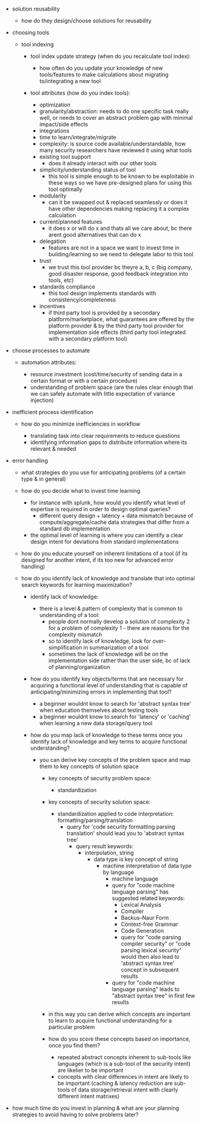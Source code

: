 
- solution reusability

  - how do they design/choose solutions for reusability

- choosing tools

  - tool indexing

    - tool index update strategy (when do you recalculate tool index):

      - how often do you update your knowledge of new tools/features to make calculations about migrating to/integrating a new tool

    - tool attributes (how do you index tools):

      - optimization
      - granularity/abstraction: needs to do one specific task really well, or needs to cover an abstract problem gap with minimal impact/side effects
      - integrations
      - time to learn/integrate/migrate
      - complexity: is source code available/understandable, how many security researchers have reviewed it using what tools
      - existing tool support
        - does it already interact with our other tools
      - simplicity/understanding status of tool
        - this tool is simple enough to be known to be exploitable in these ways so we have pre-designed plans for using this tool optimally
      - modularity
        - can it be swapped out & replaced seamlessly or does it have other dependencies making replacing it a complex calculation
      - current/planned features
        - it does x or will do x and thats all we care about, bc there arent good alternatives that can do x
      - delegation
        - features are not in a space we want to invest time in building/learning so we need to delegate labor to this tool
      - trust
        - we trust this tool provider bc theyre a, b, c (big company, good disaster response, good feedback integration into tools, etc)
      - standards compliance
        - this tool design implements standards with consistency/completeness
      - incentives
        - if third party tool is provided by a secondary platform/marketplace, 
          what guarantees are offered by the platform provider & by the third party tool provider for implementation side effects
          (third party tool integrated with a secondary platform tool)

- choose processes to automate

  - automation attributes:

    - resource investment (cost/time/security of sending data in a certain format or with a certain procedure)
    - understanding of problem space (are the rules clear enough that we can safely automate with little expectation of variance injection)

- inefficient process identification

  - how do you minimize inefficiencies in workflow

    - translating task into clear requirements to reduce questions
    - identifying information gaps to distribute information where its relevant & needed

- error handling

  - what strategies do you use for anticipating problems (of a certain type & in general)

  - how do you decide what to invest time learning
    - for instance with splunk, how would you identify what level of expertise is required in order to design optimal queries?
      - different query design + latency + data mismatch because of compute/aggregate/cache data strategies that differ from a standard db implementation
    - the optimal level of learning is where you can identify a clear design intent for deviations from standard implementations

  - how do you educate yourself on inherent limitations of a tool 
    (if its designed for another intent, if its too new for advanced error handling)

  - how do you identify lack of knowledge and translate that into optimal search keywords for learning maximization?

    - identify lack of knowledge:

      - there is a level & pattern of complexity that is common to understanding of a tool:
        - people dont normally develop a solution of complexity 2 for a problem of complexity 1 - there are reasons for the complexity mismatch
        - so to identify lack of knowledge, look for over-simplification in summarization of a tool
        - sometimes the lack of knowledge will be on the implementation side rather than the user side, bc of lack of planning/organization

    - how do you identify key objects/terms that are necessary for acquiring a functional level of understanding that is capable of anticipating/minimizing errors in implementing that tool?

      - a beginner wouldnt know to search for 'abstract syntax tree' when education themselves about testing tools
      - a beginner wouldnt know to search for 'latency' or 'caching' when learning a new data storage/query tool

    - how do you map lack of knowledge to these terms once you identify lack of knowledge and key terms to acquire functional understanding?

      - you can derive key concepts of the problem space and map them to key concepts of solution space

        - key concepts of security problem space:
          - standardization

        - key concepts of security solution space:
          - standardization applied to code interpretation: formatting/parsing/translation
            - query for 'code security formatting parsing translation' should lead you to 'abstract syntax tree'
              - query result keywords:
                - interpolation, string 
                  - data type is key concept of string
                    - machine interpretation of data type by language
                      - machine language
                      - query for "code machine language parsing" has suggested related keywords:
                        - Lexical Analysis
                        - Compiler
                        - Backus–Naur Form
                        - Context-free Grammar
                        - Code Generation
                        - query for "code parsing compiler security" or "code parsing lexical security" would then also lead to 'abstract syntax tree' concept in subsequent results
                      - query for "code machine language parsing" leads to "abstract syntax tree" in first few results

        - in this way you can derive which concepts are important to learn to acquire functional understanding for a particular problem

        - how do you score these concepts based on importance, once you find them?
          - repeated abstract concepts inherent to sub-tools like languages (which is a sub-tool of the security intent) are likelier to be important
          - concepts with clear differences in intent are likely to be important (caching & latency reduction are sub-tools of data storage/retrieval intent with clearly different intent matrixes)

- how much time do you invest in planning & what are your planning strategies to avoid having to solve problems later?
